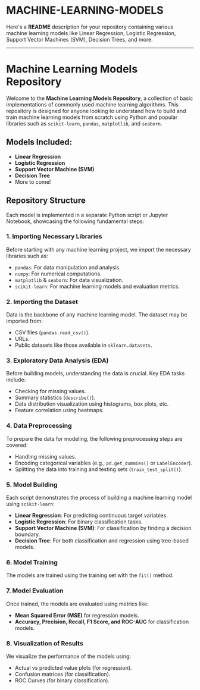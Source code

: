 # MACHINE-LEARNING-MODELS
Here's a **README** description for your repository containing various machine learning models like Linear Regression, Logistic Regression, Support Vector Machines (SVM), Decision Trees, and more.

---

# Machine Learning Models Repository

Welcome to the **Machine Learning Models Repository**, a collection of basic implementations of commonly used machine learning algorithms. This repository is designed for anyone looking to understand how to build and train machine learning models from scratch using Python and popular libraries such as `scikit-learn`, `pandas`, `matplotlib`, and `seaborn`.

## Models Included:
- **Linear Regression**
- **Logistic Regression**
- **Support Vector Machine (SVM)**
- **Decision Tree**
- More to come!

## Repository Structure
Each model is implemented in a separate Python script or Jupyter Notebook, showcasing the following fundamental steps:

### 1. Importing Necessary Libraries
Before starting with any machine learning project, we import the necessary libraries such as:
- `pandas`: For data manipulation and analysis.
- `numpy`: For numerical computations.
- `matplotlib` & `seaborn`: For data visualization.
- `scikit-learn`: For machine learning models and evaluation metrics.

### 2. Importing the Dataset
Data is the backbone of any machine learning model. The dataset may be imported from:
- CSV files (`pandas.read_csv()`).
- URLs.
- Public datasets like those available in `sklearn.datasets`.

### 3. Exploratory Data Analysis (EDA)
Before building models, understanding the data is crucial. Key EDA tasks include:
- Checking for missing values.
- Summary statistics (`describe()`).
- Data distribution visualization using histograms, box plots, etc.
- Feature correlation using heatmaps.

### 4. Data Preprocessing
To prepare the data for modeling, the following preprocessing steps are covered:
- Handling missing values.
- Encoding categorical variables (e.g., `pd.get_dummies()` or `LabelEncoder`).
- Splitting the data into training and testing sets (`train_test_split()`).

### 5. Model Building
Each script demonstrates the process of building a machine learning model using `scikit-learn`:
- **Linear Regression**: For predicting continuous target variables.
- **Logistic Regression**: For binary classification tasks.
- **Support Vector Machine (SVM)**: For classification by finding a decision boundary.
- **Decision Tree**: For both classification and regression using tree-based models.

### 6. Model Training
The models are trained using the training set with the `fit()` method.

### 7. Model Evaluation
Once trained, the models are evaluated using metrics like:
- **Mean Squared Error (MSE)** for regression models.
- **Accuracy, Precision, Recall, F1 Score, and ROC-AUC** for classification models.

### 8. Visualization of Results
We visualize the performance of the models using:
- Actual vs predicted value plots (for regression).
- Confusion matrices (for classification).
- ROC Curves (for binary classification).
